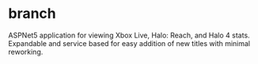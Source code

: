 branch
===
ASPNet5 application for viewing Xbox Live, Halo: Reach, and Halo 4 stats. Expandable and service based for easy addition of new titles with minimal reworking.
